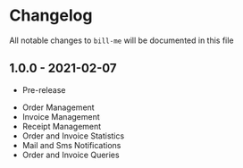 # Changelog

All notable changes to `bill-me` will be documented in this file

## 1.0.0 - 2021-02-07

- Pre-release
+ Order Management
+ Invoice Management
+ Receipt Management
+ Order and Invoice Statistics
+ Mail and Sms Notifications
+ Order and Invoice Queries

